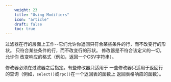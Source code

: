```yaml
---
    weight: 23
    title: "Using Modifiers"
    icon: "article"
    draft: false
    toc: true
---
```


过滤器在行的层面上工作--它们允许你返回只符合某些条件的行，而不改变行的形状。
只符合某些条件的行，而不改变行的形状。
修改器是不符合该定义的一切，允许你
改变响应的格式（例如，返回一个CSV字符串）。

修改器必须在过滤器之后指定。有些修改器只适用于
一些修改器只适用于返回行的查询（例如，`select()`或`rpc()`在一个返回表的函数上
返回表格响应的函数）。